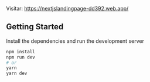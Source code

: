 Visitar: https://nextjslandingpage-dd392.web.app/


## Getting Started

Install the dependencies and run the development server

```bash
npm install
npm run dev
# or
yarn
yarn dev
```
